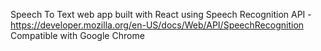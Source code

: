 Speech To Text web app built with React using Speech Recognition API - https://developer.mozilla.org/en-US/docs/Web/API/SpeechRecognition
Compatible with Google Chrome
